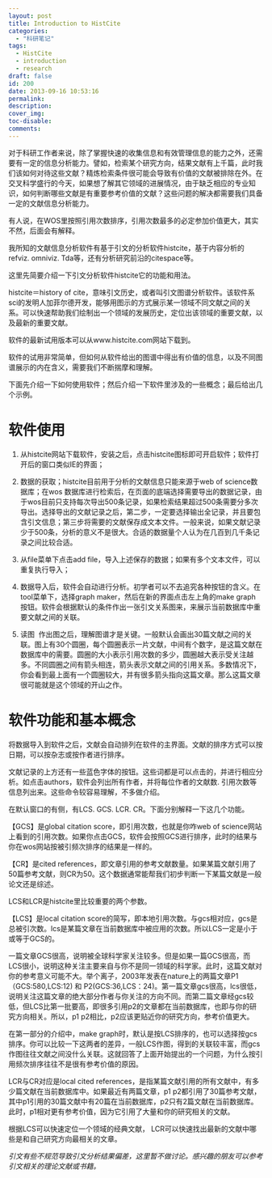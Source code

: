 ```yaml
---
layout: post
title: Introduction to HistCite
categories:
  - "科研笔记"
tags:
  - HistCite
  - introduction
  - research
draft: false
id: 200
date: 2013-09-16 10:53:16
permalink:
description:
cover_img:
toc-disable:
comments:
---
```


对于科研工作者来说，除了掌握快速的收集信息和有效管理信息的能力之外，还需要有一定的信息分析能力。譬如，检索某个研究方向，结果文献有上千篇，此时我们该如何对待这些文献？精炼检索条件很可能会导致有价值的文献被排除在外。在交叉科学盛行的今天，如果想了解其它领域的进展情况，由于缺乏相应的专业知识，如何判断哪些文献是有重要参考价值的文献？这些问题的解决都需要我们具备一定的文献信息分析能力。

有人说，在WOS里按照引用次数排序，引用次数最多的必定参加价值更大，其实不然，后面会有解释。

我所知的文献信息分析软件有基于引文的分析软件histcite，基于内容分析的refviz. omniviz. Tda等，还有分析研究前沿的citespace等。

这里先简要介绍一下引文分析软件histcite它的功能和用法。

histcite＝history of cite，意味引文历史，或者叫引文图谱分析软件。该软件系sci的发明人加菲尔德开发，能够用图示的方式展示某一领域不同文献之间的关系。可以快速帮助我们绘制出一个领域的发展历史，定位出该领域的重要文献，以及最新的重要文献。

软件的最新试用版本可以从www.histcite.com网站下载到。

软件的试用非常简单，但如何从软件给出的图谱中得出有价值的信息，以及不同图谱展示的内在含义，需要我们不断揣摩和理解。

下面先介绍一下如何使用软件；然后介绍一下软件里涉及的一些概念；最后给出几个示例。

# 软件使用

1. 从histcite网站下载软件，安装之后，点击histcite图标即可开启软件；软件打开后的窗口类似IE的界面；

2. 数据的获取；histcite目前用于分析的文献信息只能来源于web of science数据库；在wos 数据库进行检索后，在页面的底端选择需要导出的数据记录，由于wos目前只支持每次导出500条记录，如果检索结果超过500条需要分多次导出。选择导出的文献记录之后，第二步，一定要选择输出全记录，并且要包含引文信息；第三步将需要的文献保存成文本文件。一般来说，如果文献记录少于500条，分析的意义不是很大。合适的数据量个人认为在几百到几千条记录之间比较合适。

3. 从file菜单下点击add file，导入上述保存的数据；如果有多个文本文件，可以重复执行导入；

4. 数据导入后，软件会自动进行分析。初学者可以不去追究各种按钮的含义。在tool菜单下，选择graph maker，然后在新的界面点击左上角的make graph 按钮。软件会根据默认的条件作出一张引文关系图来，来展示当前数据库中重要文献之间的关联。

5. 读图  作出图之后，理解图谱才是关键。一般默认会画出30篇文献之间的关联。图上有30个圆圈，每个圆圈表示一片文献，中间有个数字，是这篇文献在数据库中的需要。圆圈的大小表示引用次数的多少，圆圈越大表示受关注越多。不同圆圈之间有箭头相连，箭头表示文献之间的引用关系。多数情况下，你会看到最上面有一个圆圈较大，并有很多箭头指向这篇文章。那么这篇文章很可能就是这个领域的开山之作。

# 软件功能和基本概念

将数据导入到软件之后，文献会自动排列在软件的主界面。文献的排序方式可以按日期，可以按杂志或按作者进行排序。

文献记录的上方还有一些蓝色字体的按钮。这些词都是可以点击的，并进行相应分析。如点击authors，软件会列出所有作者，并将每位作者的文献数. 引用次数等信息列出来。这些命令较容易理解，不多做介绍。

在默认窗口的有侧，有LCS. GCS. LCR. CR。下面分别解释一下这几个功能。

【GCS】是global citation score，即引用次数，也就是你咋web of science网站上看到的引用次数。如果你点击GCS，软件会按照GCS进行排序，此时的结果与你在wos网站按被引频次排序的结果是一样的。

【CR】是cited references，即文章引用的参考文献数量。如果某篇文献引用了50篇参考文献，则CR为50。这个数据通常能帮我们初步判断一下某篇文献是一般论文还是综述。

LCS和LCR是histcite里比较重要的两个参数。

【LCS】是local citation score的简写，即本地引用次数。与gcs相对应，gcs是总被引次数。lcs是某篇文章在当前数据库中被应用的次数。所以LCS一定是小于或等于GCS的。

一篇文章GCS很高，说明被全球科学家关注较多。但是如果一篇GCS很高，而LCS很小，说明这种关注主要来自与你不是同一领域的科学家。此时，这篇文献对你的参考意义可能不大。举个离子，2003年发表在nature上的两篇文章P1 （GCS:580,LCS:12) 和 P2(GCS:36,LCS：24)。第一篇文章gcs很高，lcs很低，说明关注这篇文章的绝大部分作者与你关注的方向不同。而第二篇文章经gcs较低，但LCS比第一批要高，即很多引用p2的文章都在当前数据库，也即与你的研究方向相关。所以，p1 p2相比，p2应该更贴近你的研究方向，参考价值更大。

在第一部分的介绍中，make graph时，默认是按LCS排序的，也可以选择按gcs排序。你可以比较一下这两者的差异，一般LCS作图，得到的关联较丰富，而gcs作图往往文献之间没什么关联。这就回答了上面开始提出的一个问题，为什么按引用频次排序往往不是很有参考价值的原因。

LCR与CR对应是local cited references，是指某篇文献引用的所有文献中，有多少篇文献在当前数据库中。如果最近有两篇文章，p1 p2都引用了30篇参考文献，其中p1引用的30篇文献中有20篇在当前数据库，p2只有2篇文献在当前数据库。此时，p1相对更有参考价值，因为它引用了大量和你的研究相关的文献。

根据LCS可以快速定位一个领域的经典文献， LCR可以快速找出最新的文献中哪些是和自己研究方向最相关的文章。

*引文有些不规范导致引文分析结果偏差，这里暂不做讨论。感兴趣的朋友可以参考引文相关的理论文献或书籍。*
